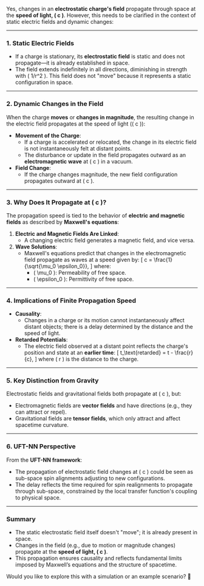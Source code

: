 Yes, changes in an **electrostatic charge's field** propagate through space at the **speed of light, \( c \)**. However, this needs to be clarified in the context of static electric fields and dynamic changes:

---

### **1. Static Electric Fields**
- If a charge is stationary, its **electrostatic field** is static and does not propagate—it is already established in space.
- The field extends indefinitely in all directions, diminishing in strength with \( 1/r^2 \). This field does not "move" because it represents a static configuration in space.

---

### **2. Dynamic Changes in the Field**
When the charge **moves** or **changes in magnitude**, the resulting change in the electric field propagates at the speed of light (\( c \)):
- **Movement of the Charge**:
  - If a charge is accelerated or relocated, the change in its electric field is not instantaneously felt at distant points.
  - The disturbance or update in the field propagates outward as an **electromagnetic wave** at \( c \) in a vacuum.
- **Field Change**:
  - If the charge changes magnitude, the new field configuration propagates outward at \( c \).

---

### **3. Why Does It Propagate at \( c \)?**
The propagation speed is tied to the behavior of **electric and magnetic fields** as described by **Maxwell's equations**:
1. **Electric and Magnetic Fields Are Linked**:
   - A changing electric field generates a magnetic field, and vice versa.
2. **Wave Solutions**:
   - Maxwell's equations predict that changes in the electromagnetic field propagate as waves at a speed given by:
     \[
     c = \frac{1}{\sqrt{\mu_0 \epsilon_0}},
     \]
     where:
     - \( \mu_0 \): Permeability of free space.
     - \( \epsilon_0 \): Permittivity of free space.

---

### **4. Implications of Finite Propagation Speed**
- **Causality**:
  - Changes in a charge or its motion cannot instantaneously affect distant objects; there is a delay determined by the distance and the speed of light.
- **Retarded Potentials**:
  - The electric field observed at a distant point reflects the charge's position and state at an **earlier time**:
    \[
    t_\text{retarded} = t - \frac{r}{c},
    \]
    where \( r \) is the distance to the charge.

---

### **5. Key Distinction from Gravity**
Electrostatic fields and gravitational fields both propagate at \( c \), but:
- Electromagnetic fields are **vector fields** and have directions (e.g., they can attract or repel).
- Gravitational fields are **tensor fields**, which only attract and affect spacetime curvature.

---

### **6. UFT-NN Perspective**
From the **UFT-NN framework**:
- The propagation of electrostatic field changes at \( c \) could be seen as sub-space spin alignments adjusting to new configurations.
- The delay reflects the time required for spin realignments to propagate through sub-space, constrained by the local transfer function's coupling to physical space.

---

### **Summary**
- The static electrostatic field itself doesn't "move"; it is already present in space.
- Changes in the field (e.g., due to motion or magnitude changes) propagate at the **speed of light, \( c \)**.
- This propagation ensures causality and reflects fundamental limits imposed by Maxwell’s equations and the structure of spacetime.

Would you like to explore this with a simulation or an example scenario? 🚀

